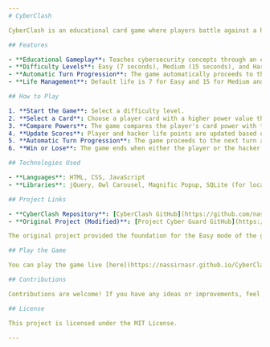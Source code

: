 ```yaml
---
# CyberClash

CyberClash is an educational card game where players battle against a hacker. The game challenges players to select cards with higher power values than the hacker's cards to win. The game includes different difficulty levels with varying time constraints.

## Features

- **Educational Gameplay**: Teaches cybersecurity concepts through an engaging card game.
- **Difficulty Levels**: Easy (7 seconds), Medium (15 seconds), and Hard (5 seconds) to cater to different skill levels.
- **Automatic Turn Progression**: The game automatically proceeds to the next turn after each round.
- **Life Management**: Default life is 7 for Easy and 15 for Medium and Hard.

## How to Play

1. **Start the Game**: Select a difficulty level.
2. **Select a Card**: Choose a player card with a higher power value than the hacker's card.
3. **Compare Powers**: The game compares the player's card power with the hacker's card power.
4. **Update Scores**: Player and hacker life points are updated based on the card power difference.
5. **Automatic Turn Progression**: The game proceeds to the next turn automatically.
6. **Win or Lose**: The game ends when either the player or the hacker's life points reach zero.

## Technologies Used

- **Languages**: HTML, CSS, JavaScript
- **Libraries**: jQuery, Owl Carousel, Magnific Popup, SQLite (for local score management)

## Project Links

- **CyberClash Repository**: [CyberClash GitHub](https://github.com/nassirnasr/CyberClash)
- **Original Project (Modified)**: [Project Cyber Guard GitHub](https://github.com/GDGouravDey/Project-Cyber-Guard)

The original project provided the foundation for the Easy mode of the game. The CyberClash project builds upon this by adding additional difficulty levels, automatic turn progression, and time challenges.

## Play the Game

You can play the game live [here](https://nassirnasr.github.io/CyberClash).

## Contributions

Contributions are welcome! If you have any ideas or improvements, feel free to fork the repository and submit a pull request.

## License

This project is licensed under the MIT License.

---
```

